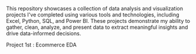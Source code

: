 This repository showcases a collection of data analysis and visualization projects I've completed using various tools and technologies, including Excel, Python, SQL, and Power BI. 
These projects demonstrate my ability to gather, clean, analyze, and present data to extract meaningful insights and drive data-informed decisions.


Project 1st : Ecommerce EDA 
